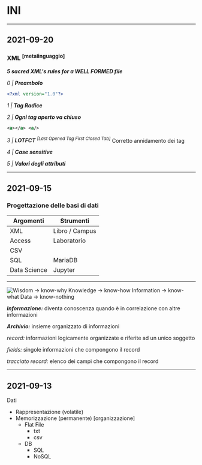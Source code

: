 # INI 
---

## 2021-09-20

### XML <sup>[metalinguaggio]</sup>

***5 sacred XML's rules for a WELL FORMED file***

*0 | __Preambolo__*
```xml
<?xml version="1.0"?>
```

*1 | __Tag Radice__*

*2 | __Ogni tag aperto va chiuso__*
```xml
<a></a> <a/>
```

*3 | __LOTFCT__ <sup>[Last Opened Tag First Closed Tab]</sup>*
Corretto annidamento dei tag

*4 | __Case sensitive__*

*5 | __Valori degli attributi__*

---

## 2021-09-15

### Progettazione delle basi di dati

| Argomenti   | Strumenti      |
|-------------|----------------|
| XML         | Libro / Campus |
| Access      | Laboratorio    |
| CSV         |                |
| SQL         | MariaDB        |
|Data Science | Jupyter        |

---

![***Wisdom*** -> know-why
***Knowledge*** -> know-how
***Information*** -> know-what
***Data*** -> know-nothing](/res/img/knowledge.png)

***Informazione:*** diventa conoscenza quando è in correlazione con altre informazioni

***Archivio:*** insieme organizzato di informazioni
<integra appunti>

*record:* informazioni logicamente organizzate e riferite ad un unico soggetto

*fields:* singole informazioni che compongono il record

*tracciato record:* elenco dei campi che compongono il record

---

## 2021-09-13

Dati
- Rappresentazione (volatile)
- Memorizzazione (permanente) [organizzazione]
    - Flat File
        - txt
        - csv
    - DB
        - SQL
        - NoSQL